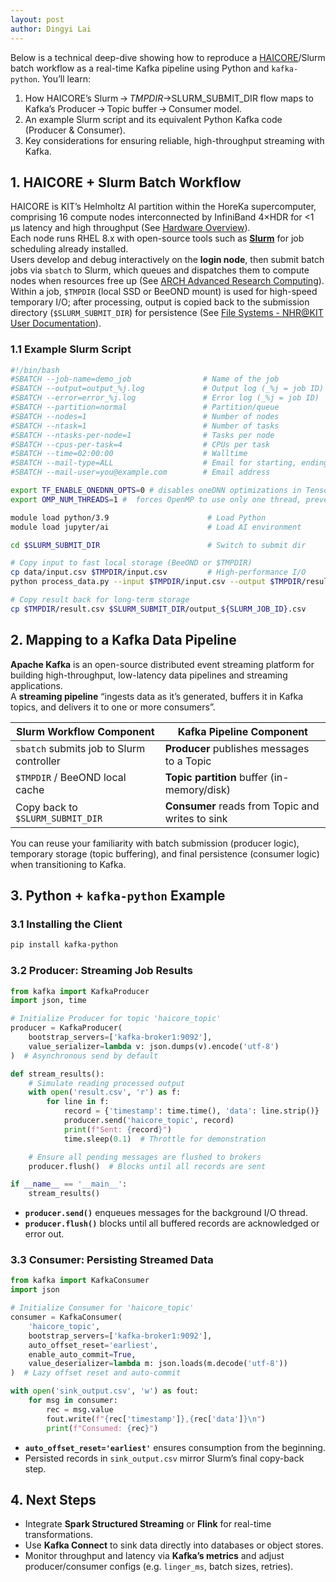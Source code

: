 ```yaml
---
layout: post
author: Dingyi Lai
---
```


Below is a technical deep-dive showing how to reproduce a [HAICORE](https://www.nhr.kit.edu/userdocs/haicore/)/Slurm batch workflow as a real-time Kafka pipeline using Python and `kafka-python`. You’ll learn:

1. How HAICORE’s Slurm → $TMPDIR → $SLURM_SUBMIT_DIR flow maps to Kafka’s Producer → Topic buffer → Consumer model.  
2. An example Slurm script and its equivalent Python Kafka code (Producer & Consumer).  
3. Key considerations for ensuring reliable, high-throughput streaming with Kafka.

## 1. HAICORE + Slurm Batch Workflow

HAICORE is KIT’s Helmholtz AI partition within the HoreKa supercomputer, comprising 16 compute nodes interconnected by InfiniBand 4×HDR for <1 μs latency and high throughput (See [Hardware Overview](https://www.nhr.kit.edu/userdocs/haicore/hardware/)).  
Each node runs RHEL 8.x with open-source tools such as [**Slurm**](https://slurm.schedmd.com/sbatch.html) for job scheduling already installed.  
Users develop and debug interactively on the **login node**, then submit batch jobs via `sbatch` to Slurm, which queues and dispatches them to compute nodes when resources free up (See [ARCH Advanced Research Computing](https://www.arch.jhu.edu/short-tutorial-how-to-create-a-slurm-script/)).  
Within a job, `$TMPDIR` (local SSD or BeeOND mount) is used for high-speed temporary I/O; after processing, output is copied back to the submission directory (`$SLURM_SUBMIT_DIR`) for persistence (See [File Systems - NHR@KIT User Documentation](https://www.nhr.kit.edu/userdocs/haicore/filesystems/)). 

### 1.1 Example Slurm Script

```bash
#!/bin/bash
#SBATCH --job-name=demo_job                # Name of the job
#SBATCH --output=output_%j.log             # Output log (_%j = job ID)
#SBATCH --error=error_%j.log               # Error log (_%j = job ID)
#SBATCH --partition=normal                 # Partition/queue
#SBATCH --nodes=1                          # Number of nodes
#SBATCH --ntask=1                          # Number of tasks
#SBATCH --ntasks-per-node=1                # Tasks per node
#SBATCH --cpus-per-task=4                  # CPUs per task
#SBATCH --time=02:00:00                    # Walltime
#SBATCH --mail-type=ALL                    # Email for starting, ending and failling
#SBATCH --mail-user=you@example.com        # Email address

export TF_ENABLE_ONEDNN_OPTS=0 # disables oneDNN optimizations in TensorFlow to prevent minor floating-point discrepancies due to parallel execution order​
export OMP_NUM_THREADS=1 #  forces OpenMP to use only one thread, preventing oversubscription and context-switch overhead in nested parallel regions

module load python/3.9                      # Load Python  
module load jupyter/ai                      # Load AI environment

cd $SLURM_SUBMIT_DIR                        # Switch to submit dir

# Copy input to fast local storage (BeeOND or $TMPDIR)
cp data/input.csv $TMPDIR/input.csv         # High-performance I/O 
python process_data.py --input $TMPDIR/input.csv --output $TMPDIR/result.csv

# Copy result back for long-term storage
cp $TMPDIR/result.csv $SLURM_SUBMIT_DIR/output_${SLURM_JOB_ID}.csv
```

## 2. Mapping to a Kafka Data Pipeline

**Apache Kafka** is an open-source distributed event streaming platform for building high-throughput, low-latency data pipelines and streaming applications.  
A **streaming pipeline** “ingests data as it’s generated, buffers it in Kafka topics, and delivers it to one or more consumers”.  

| Slurm Workflow Component                | Kafka Pipeline Component             |
|-----------------------------------------|--------------------------------------|
| `sbatch` submits job to Slurm controller | **Producer** publishes messages to a Topic |
| `$TMPDIR` / BeeOND local cache           | **Topic partition** buffer (in-memory/disk) |
| Copy back to `$SLURM_SUBMIT_DIR`        | **Consumer** reads from Topic and writes to sink |

You can reuse your familiarity with batch submission (producer logic), temporary storage (topic buffering), and final persistence (consumer logic) when transitioning to Kafka.

## 3. Python + `kafka-python` Example

### 3.1 Installing the Client

```bash
pip install kafka-python
```

### 3.2 Producer: Streaming Job Results

```python
from kafka import KafkaProducer
import json, time

# Initialize Producer for topic 'haicore_topic'
producer = KafkaProducer(
    bootstrap_servers=['kafka-broker1:9092'],
    value_serializer=lambda v: json.dumps(v).encode('utf-8')
)  # Asynchronous send by default

def stream_results():
    # Simulate reading processed output
    with open('result.csv', 'r') as f:
        for line in f:
            record = {'timestamp': time.time(), 'data': line.strip()}
            producer.send('haicore_topic', record)
            print(f"Sent: {record}")
            time.sleep(0.1)  # Throttle for demonstration

    # Ensure all pending messages are flushed to brokers
    producer.flush()  # Blocks until all records are sent

if __name__ == '__main__':
    stream_results()
```

- **`producer.send()`** enqueues messages for the background I/O thread.  
- **`producer.flush()`** blocks until all buffered records are acknowledged or error out.

### 3.3 Consumer: Persisting Streamed Data

```python
from kafka import KafkaConsumer
import json

# Initialize Consumer for 'haicore_topic'
consumer = KafkaConsumer(
    'haicore_topic',
    bootstrap_servers=['kafka-broker1:9092'],
    auto_offset_reset='earliest',
    enable_auto_commit=True,
    value_deserializer=lambda m: json.loads(m.decode('utf-8'))
)  # Lazy offset reset and auto-commit

with open('sink_output.csv', 'w') as fout:
    for msg in consumer:
        rec = msg.value
        fout.write(f"{rec['timestamp']},{rec['data']}\n")
        print(f"Consumed: {rec}")
```

- **`auto_offset_reset='earliest'`** ensures consumption from the beginning.  
- Persisted records in `sink_output.csv` mirror Slurm’s final copy-back step.

## 4. Next Steps

- Integrate **Spark Structured Streaming** or **Flink** for real-time transformations.  
- Use **Kafka Connect** to sink data directly into databases or object stores.  
- Monitor throughput and latency via **Kafka’s metrics** and adjust producer/consumer configs (e.g. `linger_ms`, batch sizes, retries).

